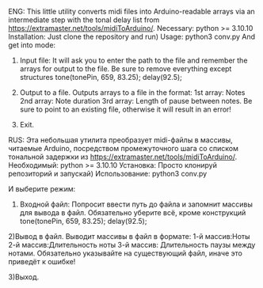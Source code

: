 ENG:
This little utility converts midi files into Arduino-readable arrays via an intermediate step with the tonal delay list from https://extramaster.net/tools/midiToArduino/.
Necessary:
python >= 3.10.10
Installation:
Just clone the repository and run)
Usage:
python3 conv.py
And get into mode:

1) Input file:
It will ask you to enter the path to the file and remember the arrays for output to the file.
Be sure to remove everything except structures
tone(tonePin, 659, 83.25);
delay(92.5);

2) Output to a file.
Outputs arrays to a file in the format:
1st array: Notes
2nd array: Note duration
3rd array: Length of pause between notes.
Be sure to point to an existing file, otherwise it will result in an error!

3) Exit.


RUS:
Эта небольшая утилита преобразует midi-файлы в массивы, читаемые Arduino, посредством промежуточного шага со списком тональной задержки из https://extramaster.net/tools/midiToArduino/.
Необходимый:
python >= 3.10.10
Установка:
Просто клонируй репозиторий и запускай)
Использование:
python3 conv.py

И выберите режим:
1) Входной файл:
  Попросит ввести путь до файла и запомнит массивы для вывода в файл.
  Обязательно уберите всё, кроме конструкций
  tone(tonePin, 659, 83.25);
  delay(92.5);

2)Вывод в файл.
  Выводит массивы в файл в формате:
  1-й массив:Ноты
  2-й массив:Длительность ноты
  3-й массив: Длительность паузы между нотами.
  Обязательно указывайте на существующий файл, иначе это приведёт к ошибке!

3)Выход.
